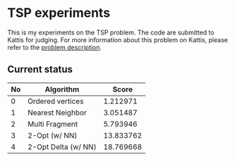 # TSP experiments

This is my experiments on the TSP problem. The code are submitted to Kattis for judging. For more information
about this problem on Kattis, please refer to the [problem description](https://open.kattis.com/problems/tsp).

## Current status

| No  | Algorithm           | Score      |
| --- | ------------------  | ---------- |
| 0   | Ordered vertices    | 1.212971   |
| 1   | Nearest Neighbor    | 3.051487   |
| 2   | Multi Fragment      | 5.793946   |
| 3   | 2-Opt (w/ NN)       | 13.833762  |
| 4   | 2-Opt Delta (w/ NN) | 18.769668  |
